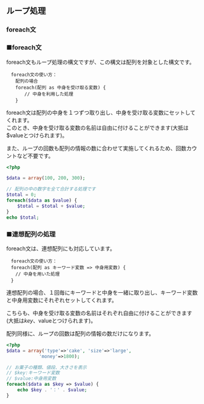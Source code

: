 ## ループ処理
### foreach文

### ■foreach文

foreach文もループ処理の構文ですが、この構文は配列を対象とした構文です。

```
　foreach文の使い方：
　　配列の場合
　　foreach(配列 as 中身を受け取る変数) {
　　　　// 中身を利用した処理
　　}
```

foreach文は配列の中身を１つずつ取り出し、中身を受け取る変数にセットしてくれます。  
このとき、中身を受け取る変数の名前は自由に付けることができます(大抵は$valueとつけられます)。

また、ループの回数も配列の情報の数に合わせて実施してくれるため、回数カウントなど不要です。

```php
<?php

$data = array(100, 200, 300);

// 配列の中の数字を全て合計する処理です
$total = 0;
foreach($data as $value) {
    $total = $total + $value;
}
echo $total;

```

### ■連想配列の処理

foreach文は、連想配列にも対応しています。

```
　foreach文の使い方：
　foreach(配列 as キーワード変数 => 中身用変数) {
　　// 中身を用いた処理
　}
```

連想配列の場合、１回毎にキーワードと中身を一緒に取り出し、キーワード変数と中身用変数にそれぞれセットしてくれます。

こちらも、中身を受け取る変数の名前はそれぞれ自由に付けることができます(大抵は$key、$valueとつけられます)。

配列同様に、ループの回数は配列の情報の数だけになります。

```php
<?php
$data = array('type'=>'cake', 'size'=>'large',
            'money'=>1800);

// お菓子の種類、値段、大きさを表示
// $key:キーワード変数
// $value:中身用変数
foreach($data as $key => $value) {
    echo $key . '：' . $value;
}


```
